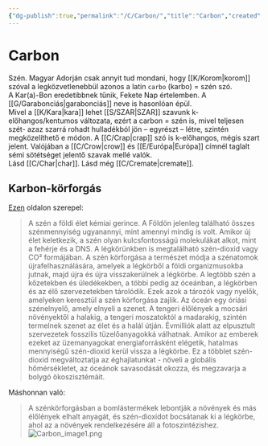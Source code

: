 ```yaml
---
{"dg-publish":true,"permalink":"/C/Carbon/","title":"Carbon","created":"2023-11-19T06:37","updated":"2024-10-25T16:13"}
---
```



# Carbon

Szén. Magyar Adorján csak annyit tud mondani, hogy [[K/Korom\|korom]] szóval a legközvetlenebbül azonos a latin `carbo` (karbo) = szén szó.  
A Kar(a)-Bon eredetibbnek tűnik, Fekete Nap értelemben. A [[G/Garabonciás\|garabonciás]] neve is hasonlóan épül.  
Mivel a [[K/Kara\|kara]] lehet [[S/SZAR\|SZAR]] szavunk k-előhangos/kentumos változata, ezért a carbon = szén is, mivel teljesen szét- azaz szarrá rohadt hulladékból jön – egyrészt – létre, szintén megközelíthető e módon. A [[C/Crap\|crap]] szó is k-előhangos, mégis szart jelent. Valójában a [[C/Crow\|crow]] és [[E/Európa\|Európa]] címnél taglalt sémi sötétséget jelentő szavak mellé valók.  
Lásd [[C/Char\|char]]. Lásd még [[C/Cremate\|cremate]].  

## Karbon-körforgás

[Ezen](https://oceanservice.noaa.gov/facts/carbon-cycle.html#transcript) oldalon szerepel:  
> A szén a földi élet kémiai gerince. A Földön jelenleg található összes szénmennyiség ugyanannyi, mint amennyi mindig is volt. Amikor új élet keletkezik, a szén olyan kulcsfontosságú molekulákat alkot, mint a fehérje és a DNS. A légkörünkben is megtalálható szén-dioxid vagy CO² formájában. A szén körforgása a természet módja a szénatomok újrafelhasználására, amelyek a légkörből a földi organizmusokba jutnak, majd újra és újra visszakerülnek a légkörbe. A legtöbb szén a kőzetekben és üledékekben, a többi pedig az óceánban, a légkörben és az élő szervezetekben tárolódik. Ezek azok a tározók vagy nyelők, amelyeken keresztül a szén körforgása zajlik. Az óceán egy óriási szénelnyelő, amely elnyeli a szenet. A tengeri élőlények a mocsári növényektől a halakig, a tengeri moszatoktól a madarakig, szintén termelnek szenet az élet és a halál útján. Évmilliók alatt az elpusztult szervezetek fosszilis tüzelőanyagokká válhatnak. Amikor az emberek ezeket az üzemanyagokat energiaforrásként elégetik, hatalmas mennyiségű szén-dioxid kerül vissza a légkörbe. Ez a többlet szén-dioxid megváltoztatja az éghajlatunkat - növeli a globális hőmérsékletet, az óceánok savasodását okozza, és megzavarja a bolygó ökoszisztémáit.  

Máshonnan való:  
> A szénkörforgásban a bomlástermékek lebontják a növények és más élőlények elhalt anyagát, és szén-dioxidot bocsátanak ki a légkörbe, ahol az a növények rendelkezésére áll a fotoszintézishez.  
> ![Carbon_image1.png](/img/user/C/assets/Carbon_image1.png)  